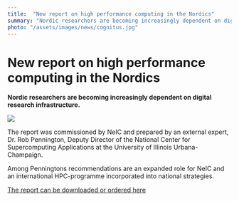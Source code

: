 ```yaml
---
title:  "New report on high performance computing in the Nordics" 
summary: "Nordic researchers are becoming increasingly dependent on digital research infrastructure."
photo: "/assets/images/news/cognitus.jpg"
---
```


New report on high performance computing in the Nordics
=======================================================

**Nordic researchers are becoming increasingly dependent on digital research infrastructure.**

<a href="{% include baseurl %}/assets/images/news/cognitus.jpg"> <img class="smallpic" src="{% include baseurl %}/assets/images/news/cognitus.jpg"> </a>

The report was commissioned by NeIC and prepared by an external expert, Dr. Rob Pennington, Deputy Director of the National Center for Supercomputing Applications at the University of Illinois Urbana-Champaign.

Among Penningtons recommendations are an expanded role for NeIC and an international HPC-programme incorporated into national strategies.

[The report can be downloaded or ordered here](http://www.nordforsk.org/en/publications/publications_container/cognitus-a-science-case-for-high-performance-computing-in-the-nordic-region/view)
